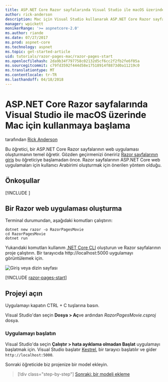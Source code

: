 ```yaml
---
title: ASP.NET Core Razor sayfalarında Visual Studio ile macOS üzerinde Mac için kullanmaya başlama
author: rick-anderson
description: Mac için Visual Studio kullanarak ASP.NET Core Razor sayfalarında kullanmaya başlamak nasıl Bul
manager: wpickett
monikerRange: '>= aspnetcore-2.0'
ms.author: riande
ms.date: 07/27/2017
ms.prod: aspnet-core
ms.technology: aspnet
ms.topic: get-started-article
uid: tutorials/razor-pages-mac/razor-pages-start
ms.openlocfilehash: 2da9b34f797758c02132d5cf6cc2f2fb2fe6f05a
ms.sourcegitcommit: c79fd3592f444d58e17518914f8873d0a11219c0
ms.translationtype: MT
ms.contentlocale: tr-TR
ms.lasthandoff: 04/18/2018
---
```

# <a name="get-started-with-razor-pages-in-aspnet-core-on-macos-with-visual-studio-for-mac"></a>ASP.NET Core Razor sayfalarında Visual Studio ile macOS üzerinde Mac için kullanmaya başlama

tarafından [Rick Anderson](https://twitter.com/RickAndMSFT)

Bu öğretici, bir ASP.NET Core Razor sayfalarının web uygulaması oluşturmanın temel öğretir. Gözden geçirmenizi öneririz [Razor sayfalarının giriş](xref:mvc/razor-pages/index) bu öğreticiye başlamadan önce. Razor sayfalarının ASP.NET Core web uygulamaları için kullanıcı Arabirimi oluşturmak için önerilen yöntem olduğu.

## <a name="prerequisites"></a>Önkoşullar

[!INCLUDE [](~/includes/net-core-prereqs-macos.md)]

## <a name="create-a-razor-web-app"></a>Bir Razor web uygulaması oluşturma

Terminal durumundan, aşağıdaki komutları çalıştırın:

```console
dotnet new razor -o RazorPagesMovie
cd RazorPagesMovie
dotnet run
```

Yukarıdaki komutları kullanım [.NET Core CLI](https://docs.microsoft.com/dotnet/core/tools/dotnet) oluşturun ve Razor sayfalarının proje çalıştırın. Bir tarayıcıda http://localhost:5000 uygulamayı görüntülemek için.

![Giriş veya dizin sayfası](../razor-pages/razor-pages-start/_static/home.png)

[!INCLUDE [razor-pages-start](../../includes/RP/razor-pages-start.md)]

## <a name="open-the-project"></a>Projeyi açın

Uygulamayı kapatın CTRL + C tuşlarına basın.

Visual Studio'dan seçin **Dosya > Aç**ve ardından *RazorPagesMovie.csproj* dosya.

### <a name="launch-the-app"></a>Uygulamayı başlatın

Visual Studio'da seçin **Çalıştır > hata ayıklama olmadan Başlat** uygulamayı başlatmak için. Visual Studio başlatır [Kestrel](xref:fundamentals/servers/kestrel), bir tarayıcı başlatılır ve gider `http://localhost:5000`.

Sonraki öğreticide biz projenize bir model ekleyin.

> [!div class="step-by-step"]
> [Sonraki: bir modeli ekleme](xref:tutorials/razor-pages-mac/model)
